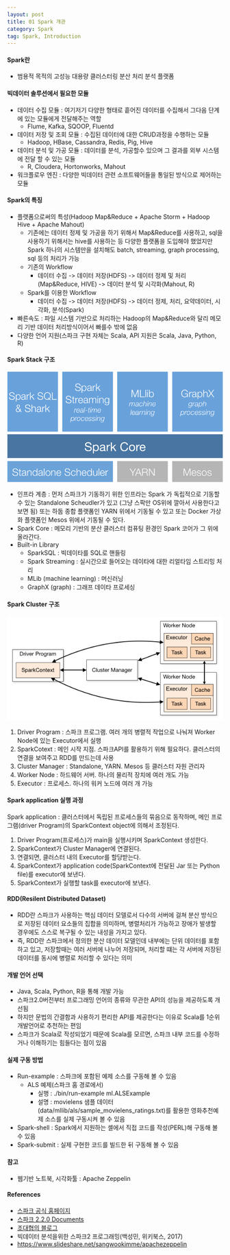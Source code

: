 ```yaml
---
layout: post
title: 01 Spark 개관
category: Spark
tag: Spark, Introduction
---
```


#### Spark란
- 범용적 목적의 고성능 대용량 클러스터링 분산 처리 분석 플랫폼

#### 빅데이터 솔루션에서 필요한 모듈
- 데이터 수집 모듈         : 여기저기 다양한 형태로 흩어진 데이터를 수집해서 그다음 단계에 있는 모듈에게 전달해주는 역할
    - Flume, Kafka, SQOOP, Fluentd
- 데이터 저장 및 조회 모듈 : 수집된 데이터에 대한 CRUD과정을 수행하는 모듈
    - Hadoop, HBase, Cassandra, Redis, Pig, Hive
- 데이터 분석 및 가공 모듈 : 데이터를 분석, 가공할수 있으며 그 결과를 외부 시스템에 전달 할 수 있는 모듈
    -  R, Cloudera, Hortonworks, Mahout
- 워크플로우 엔진          : 다양한 빅데이터 관련 소프트웨어들을 통일된 방식으로 제어하는 모듈

#### Spark의 특징
- 플랫폼으로써의 특성(Hadoop Map&Reduce + Apache Storm + Hadoop Hive + Apache Mahout)
    - 기존에는 데이터 정제 및 가공을 하기 위해서 Map&Reduce를 사용하고, sql을 사용하기 위해서는 hive를 사용하는 등 다양한 플랫폼을 도입해야 했었지만 Spark 하나의 시스템만을 설치해도 batch, streaming, graph processing, sql 등의 처리가 가능
    - 기존의 Workflow
        - 데이터 수집 -> 데이터 저장(HDFS) -> 데이터 정제 및 처리(Map&Reduce, HIVE) -> 데이터 분석 및 시각화(Mahout, R)  
    - Spark를 이용한 Workflow
        - 데이터 수집 -> 데이터 저장(HDFS) -> 데이터 정제, 처리, 요약데이터, 시각화, 분석(Spark)
- 빠른속도 : 파일 시스템 기반으로 처리하는 Hadoop의 Map&Reduce와 달리 메모리 기반 데이터 처리방식이어서 빠를수 밖에 없음
- 다양한 언어 지원(스파크 구현 자체는 Scala, API 지원은 Scala, Java, Python, R)

#### Spark Stack 구조
![Alt text](/public/img/Spark/spark_stack.png)
- 인프라 계층 : 먼저 스파크가 기동하기 위한 인프라는 Spark 가 독립적으로 기동할 수 있는 Standalone Scheudler가 있고 (그냥 스팍만 OS위에 깔아서 사용한다고 보면 됨) 또는 하둡 종합 플랫폼인 YARN 위에서 기동될 수 있고 또는 Docker 가상화 플랫폼인 Mesos 위에서 기동될 수 있다.
- Spark Core : 메모리 기반의 분산 클러스터 컴퓨팅 환경인 Spark 코어가 그 위에 올라간다. 
- Built-in Library
    - SparkSQL                  : 빅데이타를 SQL로 핸들링
    - Spark Streaming           : 실시간으로 들어오는 데이타에 대한 리얼타임 스트리밍 처리
    - MLib (machine learning)   : 머신러닝
    - GraphX (graph)            : 그래프 데이타 프로세싱

#### Spark Cluster 구조
![Alt text](/public/img/Spark/cluster_overview.png)
1. Driver Program : 스파크 프로그램. 여러 개의 병렬적 작업으로 나눠져 Worker Node에 있는 Executor에서 실행
2. SparkCotext : 메인 시작 지점. 스파크API를 활용하기 위해 필요하다. 클러스터의 연결을 보여주고 RDD를 만드는데 사용
3. Cluster Manager : Standalone, YARN. Mesos 등 클러스터 자원 관리자
4. Worker Node : 하드웨어 서버. 하나의 물리적 장치에 여러 개도 가능
5. Executor : 프로세스. 하나의 워커 노드에 여러 개 가능

#### Spark application 실행 과정
Spark application : 클러스터에서 독립된 프로세스들의 묶음으로 동작하며, 메인 프로그램(driver Program)의 SparkContext object에 의해서 조정된다.
1. Driver Program(프로세스)가 main을 실행시키며 SparkContext 생성한다.
2. SparkContext가 Cluster Manager에 연결된다.
3. 연결되면, 클러스터 내의 Executor를 할당받는다.
4. SparkContext가 application code(SparkContext에 전달된 Jar 또는 Python file)를 executor에 보낸다.
5. SparkContext가 실행할 task를 executor에 보낸다.
    
#### RDD(Resilent Distributed Dataset)
- RDD란 스파크가 사용하는 핵심 데이터 모델로서 다수의 서버에 걸쳐 분산 방식으로 저장된 데이터 요소들의 집합을 의미하며, 병렬처리가 가능하고 장애가 발생할 경우에도 스스로 복구될 수 있는 내성을 가지고 있다.
- 즉, RDD란 스파크에서 정의한 분산 데이터 모델인데 내부에는 단위 데이터를 포함하고 있고, 저장할때는 여러 서버에 나누어 저장되며, 처리할 떄는 각 서버에 저장된 데이터를 동시에 병렬로 처리할 수 있다는 의미

#### 개발 언어 선택
- Java, Scala, Python, R을 통해 개발 가능
- 스파크2.0버전부터 프로그래밍 언어의 종류와 무관한 API의 성능을 제공하도록 개선됨
- 하지만 문법의 간결함과 사용하기 편리한 API를 제공한다는 이유로 Scala를 1순위 개발언어로 추천하는 편임
- 스파크가 Scala로 작성되었기 때문에 Scala를 모르면, 스파크 내부 코드를 수정하거나 이해하기는 힘들다는 점이 있음

#### 실제 구동 방법
- Run-example   : 스파크에 포함된 예제 소스를 구동해 볼 수 있음
    - ALS 예제(스파크 홈 경로에서)
        - 실행 : ./bin/run-example ml.ALSExample
        - 설명 : movielens 샘플 데이터(data/mllib/als/sample_movielens_ratings.txt)를 활용한 영화추천예제 소스를 실제 구동시켜 볼 수 있음
- Spark-shell   : Spark에서 지원하는 셸에서 직접 코드를 작성(PERL)해 구동해 볼 수 있음 
- Spark-submit  : 실제 구현한 코드를 빌드한 뒤 구동해 볼 수 있음

#### 참고
- 웹기반 노트북, 시각화툴 : Apache Zeppelin

#### References
- [스파크 공식 홈페이지](https://Spark.apache.org/)
- [스파크 2.2.0 Documents](https://Spark.apache.org/docs/latest/index.html)
- [조대협의 블로그](http://bcho.tistory.com/)
- 빅데이터 분석을위한 스파크2 프로그래밍(백성민, 위키북스, 2017)
- https://www.slideshare.net/sangwookimme/apachezeppelin
